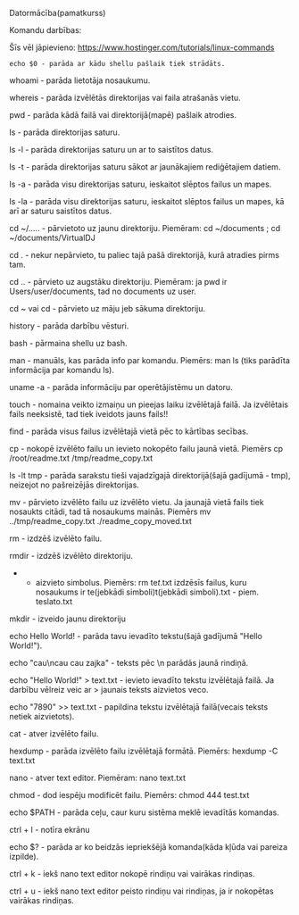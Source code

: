 Datormācība(pamatkurss)

Komandu darbības:



Šīs vēl jāpievieno: https://www.hostinger.com/tutorials/linux-commands



    echo $0 - parāda ar kādu shellu pašlaik tiek strādāts.

whoami - parāda lietotāja nosaukumu.

whereis - parāda izvēlētās direktorijas vai faila atrašanās vietu.

pwd - parāda kādā failā vai direktorijā(mapē) pašlaik atrodies.

ls - parāda direktorijas saturu.

ls -l - parāda direktorijas saturu un ar to saistītos datus.

ls -t - parāda direktorijas saturu sākot ar jaunākajiem rediģētajiem datiem.

ls -a - parāda visu direktorijas saturu, ieskaitot slēptos failus un mapes.

ls -la - parāda visu direktorijas saturu, ieskaitot slēptos failus un mapes, kā arī ar saturu saistītos datus.

cd ~/..... - pārvietoto uz jaunu direktoriju. Piemēram: cd ~/documents ; cd ~/documents/VirtualDJ

cd . - nekur nepārvieto, tu paliec tajā pašā direktorijā, kurā atradies pirms tam.

cd .. - pārvieto uz augstāku direktoriju. Piemēram: ja pwd ir Users/user/documents, tad no documents uz user.

cd ~ vai cd - pārvieto uz māju jeb sākuma direktoriju.

history - parāda darbību vēsturi.

bash - pārmaina shellu uz bash.

man - manuāls, kas parāda info par komandu. Piemērs: man ls (tiks parādīta informācija par komandu ls).

uname -a - parāda informāciju par operētājistēmu un datoru.

touch - nomaina veikto izmaiņu un pieejas laiku izvēlētajā failā. Ja izvēlētais fails neeksistē, tad tiek iveidots jauns fails!!
  
find - parāda visus failus izvēlētajā vietā pēc to kārtības secības. 

cp - nokopē izvēlēto failu un ievieto nokopēto failu jaunā vietā. Piemērs cp /root/readme.txt /tmp/readme_copy.txt

ls -lt tmp - parāda sarakstu tieši vajadzīgajā direktorijā(šajā gadījumā - tmp), neizejot no pašreizējās direktorijas.

mv - pārvieto izvēlēto failu uz izvēlēto vietu. Ja jaunajā vietā fails tiek nosaukts citādi, tad tā nosaukums mainās. 
Piemērs mv ../tmp/readme_copy.txt ./readme_copy_moved.txt

rm - izdzēš izvēlēto failu.

rmdir - izdzēš izvēlēto direktoriju.

* - aizvieto simbolus. Piemērs: rm te*t*.txt izdzēsīs failus, kuru nosaukums ir te(jebkādi simboli)t(jebkādi simboli).txt - piem. teslato.txt

mkdir - izveido jaunu direktoriju

echo Hello World! - parāda tavu ievadīto tekstu(šajā gadījumā "Hello World!").

echo "cau\ncau cau zajka" - teksts pēc \n parādās jaunā rindiņā.

echo "Hello World!" > text.txt - ievieto ievadīto tekstu izvēlētajā failā. Ja darbību vēlreiz veic ar > jaunais teksts aizvietos veco.

echo "7890" >> text.txt - papildina tekstu izvēlētajā failā(vecais teksts netiek aizvietots).

cat - atver izvēlēto failu.

hexdump - parāda izvēlēto failu izvēlētajā formātā. Piemērs: hexdump -C text.txt

nano - atver text editor. Piemēram: nano text.txt

chmod - dod iespēju modificēt failu. Piemērs: chmod 444 test.txt
 
echo $PATH - parāda ceļu, caur kuru sistēma meklē ievadītās komandas.

ctrl + l - notīra ekrānu

echo $? - parāda ar ko beidzās iepriekšējā komanda(kāda kļūda vai pareiza izpilde).

ctrl + k - iekš nano text editor nokopē rindiņu vai vairākas rindiņas.

ctrl + u - iekš nano text editor peisto rindiņu vai rindiņas, ja ir nokopētas vairākas rindiņas.
